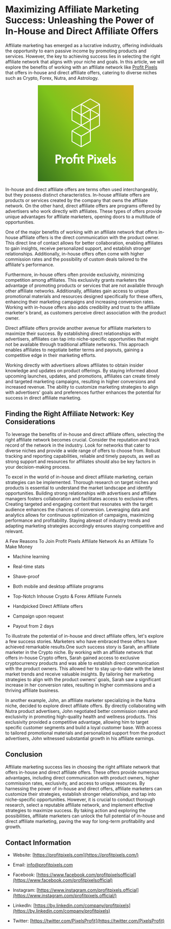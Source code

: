 # Maximizing Affiliate Marketing Success: Unleashing the Power of In-House and Direct Affiliate Offers

Affiliate marketing has emerged as a lucrative industry, offering individuals the opportunity to earn passive income by promoting products and services. However, the key to achieving success lies in selecting the right affiliate network that aligns with your niche and goals. In this article, we will explore the benefits of working with an affiliate network like [Profit Pixels](https://profitpixels.com/)  that offers in-house and direct affiliate offers, catering to diverse niches such as Crypto, Forex, Nutra, and Astrology.

<p align="center"><img src="https://raw.githubusercontent.com/exzeros/ProfitPixelsAffiliate/main/profitpixels.png"/></p>

In-house and direct affiliate offers are terms often used interchangeably, but they possess distinct characteristics. In-house affiliate offers are products or services created by the company that owns the affiliate network. On the other hand, direct affiliate offers are programs offered by advertisers who work directly with affiliates. These types of offers provide unique advantages for affiliate marketers, opening doors to a multitude of opportunities.

One of the major benefits of working with an affiliate network that offers in-house affiliate offers is the direct communication with the product owner. This direct line of contact allows for better collaboration, enabling affiliates to gain insights, receive personalized support, and establish stronger relationships. Additionally, in-house offers often come with higher commission rates and the possibility of custom deals tailored to the affiliate's performance.

Furthermore, in-house offers often provide exclusivity, minimizing competition among affiliates. This exclusivity grants marketers the advantage of promoting products or services that are not available through other affiliate networks. Additionally, affiliates gain access to unique promotional materials and resources designed specifically for these offers, enhancing their marketing campaigns and increasing conversion rates. Working with in-house offers also adds credibility and trust to the affiliate marketer's brand, as customers perceive direct association with the product owner.

Direct affiliate offers provide another avenue for affiliate marketers to maximize their success. By establishing direct relationships with advertisers, affiliates can tap into niche-specific opportunities that might not be available through traditional affiliate networks. This approach enables affiliates to negotiate better terms and payouts, gaining a competitive edge in their marketing efforts.

Working directly with advertisers allows affiliates to obtain insider knowledge and updates on product offerings. By staying informed about upcoming launches, updates, and promotions, affiliates can create timely and targeted marketing campaigns, resulting in higher conversions and increased revenue. The ability to customize marketing strategies to align with advertisers' goals and preferences further enhances the potential for success in direct affiliate marketing.

## Finding the Right Affiliate Network: Key Considerations

To leverage the benefits of in-house and direct affiliate offers, selecting the right affiliate network becomes crucial. Consider the reputation and track record of the network in the industry. Look for networks that cater to diverse niches and provide a wide range of offers to choose from. Robust tracking and reporting capabilities, reliable and timely payouts, as well as strong support and resources for affiliates should also be key factors in your decision-making process.

To excel in the world of in-house and direct affiliate marketing, certain strategies can be implemented. Thorough research on target niches and products is essential to understand the market landscape and identify opportunities. Building strong relationships with advertisers and affiliate managers fosters collaboration and facilitates access to exclusive offers. Creating targeted and engaging content that resonates with the target audience enhances the chances of conversion. Leveraging data and analytics allows for continuous optimization of campaigns, maximizing performance and profitability. Staying abreast of industry trends and adapting marketing strategies accordingly ensures staying competitive and relevant.

A Few Reasons To Join Profit Pixels Affiliate Network As an Affiliate To Make Money

-   Machine learning
    
-   Real-time stats
    
-   Shave-proof
    
-   Both mobile and desktop affiliate programs
    
-   Top-Notch Inhouse Crypto & Forex Affiliate Funnels
    
-   Handpicked Direct Affiliate offers
    
-   Campaign upon request
    
-   Payout from 2 days
    

To illustrate the potential of in-house and direct affiliate offers, let's explore a few success stories. Marketers who have embraced these offers have achieved remarkable results.One such success story is Sarah, an affiliate marketer in the Crypto niche. By working with an affiliate network that offers in-house Crypto offers, Sarah gained access to exclusive cryptocurrency products and was able to establish direct communication with the product owners. This allowed her to stay up-to-date with the latest market trends and receive valuable insights. By tailoring her marketing strategies to align with the product owners' goals, Sarah saw a significant increase in her conversion rates, resulting in higher commissions and a thriving affiliate business.

In another example, John, an affiliate marketer specializing in the Nutra niche, decided to explore direct affiliate offers. By directly collaborating with Nutra product advertisers, John negotiated better commission rates and exclusivity in promoting high-quality health and wellness products. This exclusivity provided a competitive advantage, allowing him to target specific customer segments and build a loyal customer base. With access to tailored promotional materials and personalized support from the product advertisers, John witnessed substantial growth in his affiliate earnings.

## Conclusion

Affiliate marketing success lies in choosing the right affiliate network that offers in-house and direct affiliate offers. These offers provide numerous advantages, including direct communication with product owners, higher commission rates, exclusivity, and access to unique resources. By harnessing the power of in-house and direct offers, affiliate marketers can customize their strategies, establish stronger relationships, and tap into niche-specific opportunities. However, it is crucial to conduct thorough research, select a reputable affiliate network, and implement effective strategies to maximize success. By taking action and exploring the possibilities, affiliate marketers can unlock the full potential of in-house and direct affiliate marketing, paving the way for long-term profitability and growth.

## Contact Information

-   Website:  [https://profitpixels.com](https://profitpixels.com/)
    
-   Email:  [info@profitpixels.com](mailto:info@profitpixels.com)
    
-   Facebook:  [https://www.facebook.com/profitpixelsofficial](https://www.facebook.com/profitpixelsofficial)
    
-   Instagram:  [https://www.instagram.com/profitpixels.official](https://www.instagram.com/profitpixels.official/)
    
-   LinkedIn:  [https://by.linkedin.com/company/profitpixels](https://by.linkedin.com/company/profitpixels)
    
-   Twitter:  [https://twitter.com/PixelsProfit](https://twitter.com/PixelsProfit)

